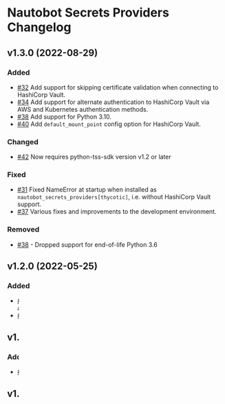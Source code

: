 # Nautobot Secrets Providers Changelog

## v1.3.0 (2022-08-29)

### Added

- [#32](https://github.com/nautobot/nautobot-plugin-secrets-providers/issues/32) Add support for skipping certificate validation when connecting to HashiCorp Vault.
- [#34](https://github.com/nautobot/nautobot-plugin-secrets-providers/issues/34) Add support for alternate authentication to HashiCorp Vault via AWS and Kubernetes authentication methods.
- [#38](https://github.com/nautobot/nautobot-plugin-secrets-providers/pull/38) Add support for Python 3.10.
- [#40](https://github.com/nautobot/nautobot-plugin-secrets-providers/issues/40) Add `default_mount_point` config option for HashiCorp Vault.

### Changed

- [#42](https://github.com/nautobot/nautobot-plugin-secrets-providers/issues/42) Now requires python-tss-sdk version v1.2 or later

### Fixed

- [#31](https://github.com/nautobot/nautobot-plugin-secrets-providers/issues/31) Fixed NameError at startup when installed as `nautobot_secrets_providers[thycotic]`, i.e. without HashiCorp Vault support.
- [#37](https://github.com/nautobot/nautobot-plugin-secrets-providers/pull/37) Various fixes and improvements to the development environment.

### Removed

- [#38](https://github.com/nautobot/nautobot-plugin-secrets-providers/pull/38) - Dropped support for end-of-life Python 3.6

## v1.2.0 (2022-05-25)

### Added

- [#8](https://github.com/nautobot/nautobot-plugin-secrets-providers/issues/8) Add support for authentication to HashiCorp Vault via AppRole as an alternative to token authentication
- [#23](https://github.com/nautobot/nautobot-plugin-secrets-providers/issues/23) Add support for non-default HashiCorp Vault mountpoints

## v1.1.0 (2022-03-10)

### Added

- [#21](https://github.com/nautobot/nautobot-plugin-secrets-providers/issues/21) Add Thycotic Secret Server plugin
  **Requires Python 3.7 or greater**

## v1.0.1 (2022-01-06)

### Fixed

- [#17](https://github.com/nautobot/nautobot-plugin-secrets-providers/issues/17) Fixed `ModuleNotFoundError` when not installing AWS dependencies

## v1.0.0 (2021-12-22)

This is the initial release of Nautobot Secrets Providers that includes support for basic key-value secrets AWS Secrets Manager and HashiCorp Vault. Please see [README.md](./README.md) for more information.
